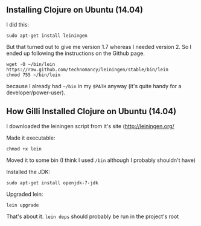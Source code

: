## Installing Clojure on Ubuntu (14.04)
I did this:

    sudo apt-get install leiningen

But that turned out to give me version 1.7 whereas I needed version 2. So I
ended up following the instructions on the Github page.

    wget -O ~/bin/lein https://raw.github.com/technomancy/leiningen/stable/bin/lein
    chmod 755 ~/bin/lein

because I already had `~/bin` in my `$PATH` anyway (it's quite handy for a
developer/power-user).


## How Gilli Installed Clojure on Ubuntu (14.04)
I downloaded the leiningen script from it's site (http://leiningen.org/

Made it executable:

    chmod +x lein
    
Moved it to some bin (I think I used `/bin` although I probably shouldn't have)

Installed the JDK:

    sudo apt-get install openjdk-7-jdk
    
Upgraded lein:

    lein upgrade

That's about it. `lein deps` should probably be run in the project's root
